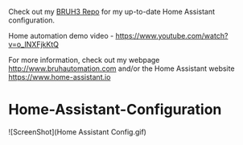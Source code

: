 Check out my [BRUH3 Repo](https://github.com/bruhautomation/BRUH3-Home-Assistant-Configuration) for my up-to-date Home Assistant configuration. 

Home automation demo video - https://www.youtube.com/watch?v=o_INXFjkKtQ

For more information, check out my webpage http://www.bruhautomation.com and/or the Home Assistant website https://www.home-assistant.io

# Home-Assistant-Configuration
![ScreenShot](Home Assistant Config.gif)
